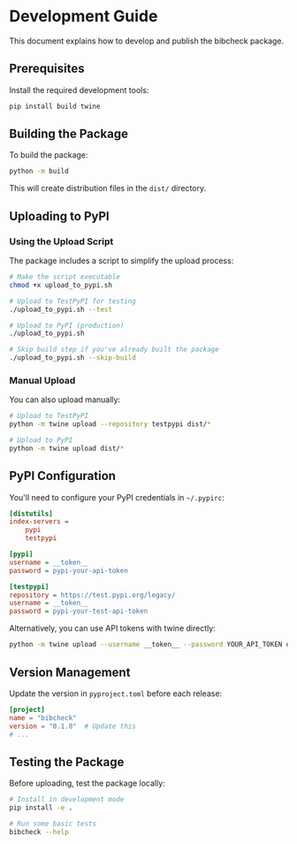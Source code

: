 # Development Guide

This document explains how to develop and publish the bibcheck package.

## Prerequisites

Install the required development tools:

```bash
pip install build twine
```

## Building the Package

To build the package:

```bash
python -m build
```

This will create distribution files in the `dist/` directory.

## Uploading to PyPI

### Using the Upload Script

The package includes a script to simplify the upload process:

```bash
# Make the script executable
chmod +x upload_to_pypi.sh

# Upload to TestPyPI for testing
./upload_to_pypi.sh --test

# Upload to PyPI (production)
./upload_to_pypi.sh

# Skip build step if you've already built the package
./upload_to_pypi.sh --skip-build
```

### Manual Upload

You can also upload manually:

```bash
# Upload to TestPyPI
python -m twine upload --repository testpypi dist/*

# Upload to PyPI
python -m twine upload dist/*
```

## PyPI Configuration

You'll need to configure your PyPI credentials in `~/.pypirc`:

```ini
[distutils]
index-servers =
    pypi
    testpypi

[pypi]
username = __token__
password = pypi-your-api-token

[testpypi]
repository = https://test.pypi.org/legacy/
username = __token__
password = pypi-your-test-api-token
```

Alternatively, you can use API tokens with twine directly:

```bash
python -m twine upload --username __token__ --password YOUR_API_TOKEN dist/*
```

## Version Management

Update the version in `pyproject.toml` before each release:

```toml
[project]
name = "bibcheck"
version = "0.1.0"  # Update this
# ...
```

## Testing the Package

Before uploading, test the package locally:

```bash
# Install in development mode
pip install -e .

# Run some basic tests
bibcheck --help
```